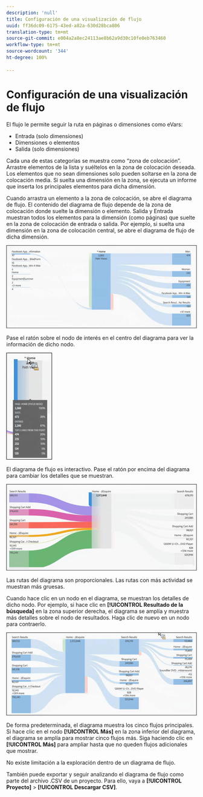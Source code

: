 ```yaml
---
description: 'null'
title: Configuración de una visualización de flujo
uuid: ff36dc09-6175-43ed-a82a-630d28bca806
translation-type: tm+mt
source-git-commit: e004a2a8ec24113ae8b62a9d30c10fe0eb763460
workflow-type: tm+mt
source-wordcount: '344'
ht-degree: 100%

---
```



# Configuración de una visualización de flujo

El flujo le permite seguir la ruta en páginas o dimensiones como eVars:

* Entrada (solo dimensiones)
* Dimensiones o elementos
* Salida (solo dimensiones)

Cada una de estas categorías se muestra como “zona de colocación”. Arrastre elementos de la lista y suéltelos en la zona de colocación deseada. Los elementos que no sean dimensiones solo pueden soltarse en la zona de colocación media. Si suelta una dimensión en la zona, se ejecuta un informe que inserta los principales elementos para dicha dimensión.

Cuando arrastra un elemento a la zona de colocación, se abre el diagrama de flujo. El contenido del diagrama de flujo depende de la zona de colocación donde suelte la dimensión o elemento. Salida y Entrada muestran todos los elementos para la dimensión (como páginas) que suelte en la zona de colocación de entrada o salida. Por ejemplo, si suelta una dimensión en la zona de colocación central, se abre el diagrama de flujo de dicha dimensión.

![](assets/flow.jpg)

Pase el ratón sobre el nodo de interés en el centro del diagrama para ver la información de dicho nodo.

![](assets/flow4.jpg)

El diagrama de flujo es interactivo. Pase el ratón por encima del diagrama para cambiar los detalles que se muestran.

![](assets/flow2.jpg)

Las rutas del diagrama son proporcionales. Las rutas con más actividad se muestran más gruesas.

Cuando hace clic en un nodo en el diagrama, se muestran los detalles de dicho nodo. Por ejemplo, si hace clic en **[!UICONTROL Resultado de la búsqueda]** en la zona superior derecha, el diagrama se amplía y muestra más detalles sobre el nodo de resultados. Haga clic de nuevo en un nodo para contraerlo.

![](assets/flow3.jpg)

De forma predeterminada, el diagrama muestra los cinco flujos principales. Si hace clic en el nodo **[!UICONTROL Más]** en la zona inferior del diagrama, el diagrama se amplía para mostrar cinco flujos más. Siga haciendo clic en **[!UICONTROL Más]** para ampliar hasta que no queden flujos adicionales que mostrar.

No existe limitación a la exploración dentro de un diagrama de flujo.

También puede exportar y seguir analizando el diagrama de flujo como parte del archivo .CSV de un proyecto. Para ello, vaya a **[!UICONTROL Proyecto]** > **[!UICONTROL Descargar CSV]**.
